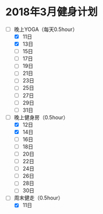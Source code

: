 # 2018年3月健身计划
- [ ] 晚上YOGA（每天0.5hour）
    - [x] 11日
    - [x] 13日
    - [ ] 15日
    - [ ] 17日
    - [ ] 19日
    - [ ] 21日
    - [ ] 23日
    - [ ] 25日
    - [ ] 27日
    - [ ] 29日
    - [ ] 31日
- [ ] 晚上健身房（0.5hour）
    - [x] 12日
    - [x] 14日
    - [ ] 16日
    - [ ] 18日
    - [ ] 20日
    - [ ] 22日
    - [ ] 24日
    - [ ] 26日
    - [ ] 28日
    - [ ] 30日
- [ ] 周末健走（0.5hour）
    - [x] 11日
